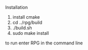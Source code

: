 Installation

1. install cmake
2. cd ../rpg/build
3. ./build.sh
4. sudo make install

to run enter RPG in the command line
